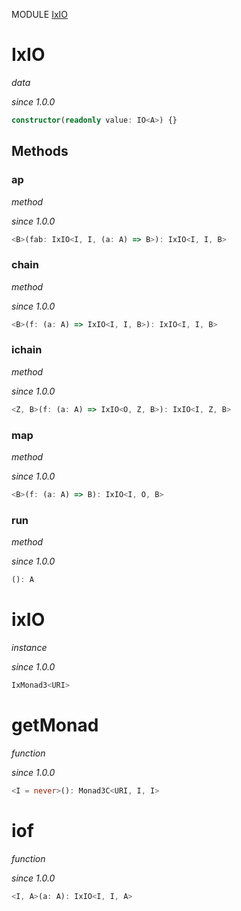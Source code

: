 MODULE [IxIO](https://github.com/gcanti/fp-ts/blob/master/src/IxIO.ts)

# IxIO

_data_

_since 1.0.0_

```ts
constructor(readonly value: IO<A>) {}
```

## Methods

### ap

_method_

_since 1.0.0_

```ts
<B>(fab: IxIO<I, I, (a: A) => B>): IxIO<I, I, B>
```

### chain

_method_

_since 1.0.0_

```ts
<B>(f: (a: A) => IxIO<I, I, B>): IxIO<I, I, B>
```

### ichain

_method_

_since 1.0.0_

```ts
<Z, B>(f: (a: A) => IxIO<O, Z, B>): IxIO<I, Z, B>
```

### map

_method_

_since 1.0.0_

```ts
<B>(f: (a: A) => B): IxIO<I, O, B>
```

### run

_method_

_since 1.0.0_

```ts
(): A
```

# ixIO

_instance_

_since 1.0.0_

```ts
IxMonad3<URI>
```

# getMonad

_function_

_since 1.0.0_

```ts
<I = never>(): Monad3C<URI, I, I>
```

# iof

_function_

_since 1.0.0_

```ts
<I, A>(a: A): IxIO<I, I, A>
```
